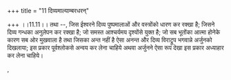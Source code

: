 +++
title = "11 दिव्यमाल्याम्बरधरन्"

+++
।।11.11।। तथा --, जिस ईश्वरने दिव्य पुष्पमालाओं और वस्त्रोंको धारण कर
रक्खा है; जिसने दिव्य गन्धका अनुलेपन कर रक्खा है; जो समस्त आश्चर्यमय
दृश्योंसे युक्त है; जो सब भूतोंका आत्मा होनेके कारण सब ओर मुखवाला है तथा
जिसका अन्त नहीं है ऐसा अनन्त और दिव्य विराट्रूप भगवान्ने अर्जुनको
दिखलाया; इस प्रकार पूर्वश्लोकसे अन्वय कर लेना चाहिये अथवा अर्जुनने ऐसा
रूप देखा इस प्रकार अध्याहार कर लेना चाहिये।  
  
,
